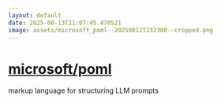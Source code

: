 ```yaml
---
layout: default
date: 2025-08-13T11:07:45.470521
image: assets/microsoft_poml--20250812T232300--cropped.png
---
```


# [microsoft/poml](https://github.com/microsoft/poml)

markup language for structuring LLM prompts
